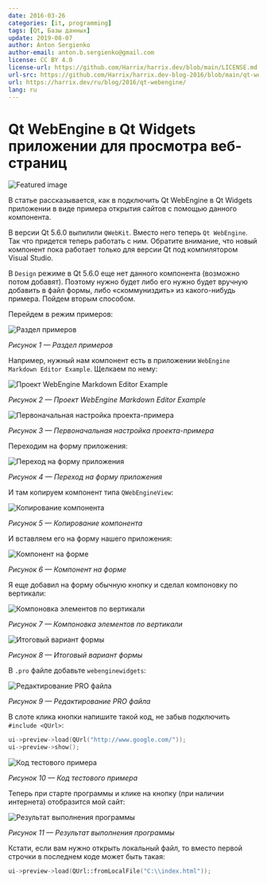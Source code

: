 ```yaml
---
date: 2016-03-26
categories: [it, programming]
tags: [Qt, Базы данных]
update: 2019-08-07
author: Anton Sergienko
author-email: anton.b.sergienko@gmail.com
license: CC BY 4.0
license-url: https://github.com/Harrix/harrix.dev/blob/main/LICENSE.md
url-src: https://github.com/Harrix/harrix.dev-blog-2016/blob/main/qt-webengine/qt-webengine.md
url: https://harrix.dev/ru/blog/2016/qt-webengine/
lang: ru
---
```


# Qt WebEngine в Qt Widgets приложении для просмотра веб-страниц

![Featured image](featured-image.svg)

В статье рассказывается, как в подключить Qt WebEngine в Qt Widgets приложении в виде примера открытия сайтов с помощью данного компонента.

В версии Qt 5.6.0 выпилили `QWebKit`. Вместо него теперь `Qt WebEngine`. Так что придется теперь работать с ним. Обратите внимание, что новый компонент пока работает только для версии Qt под компилятором Visual Studio.

В `Design` режиме в Qt 5.6.0 еще нет данного компонента (возможно потом добавят). Поэтому нужно будет либо его нужно будет вручную добавить в файл формы, либо «скоммуниздить» из какого-нибудь примера. Пойдем вторым способом.

Перейдем в режим примеров:

![Раздел примеров](img/get-component_01.png)

_Рисунок 1 — Раздел примеров_

Например, нужный нам компонент есть в приложении `WebEngine Markdown Editor Example`. Щелкаем по нему:

![Проект WebEngine Markdown Editor Example](img/get-component_02.png)

_Рисунок 2 — Проект WebEngine Markdown Editor Example_

![Первоначальная настройка проекта-примера](img/get-component_03.png)

_Рисунок 3 — Первоначальная настройка проекта-примера_

Переходим на форму приложения:

![Переход на форму приложения](img/get-component_04.png)

_Рисунок 4 — Переход на форму приложения_

И там копируем компонент типа `QWebEngineView`:

![Копирование компонента](img/get-component_05.png)

_Рисунок 5 — Копирование компонента_

И вставляем его на форму нашего приложения:

![Компонент на форме](img/form_01.png)

_Рисунок 6 — Компонент на форме_

Я еще добавил на форму обычную кнопку и сделал компоновку по вертикали:

![Компоновка элементов по вертикали](img/form_02.png)

_Рисунок 7 — Компоновка элементов по вертикали_

![Итоговый вариант формы](img/form_03.png)

_Рисунок 8 — Итоговый вариант формы_

В `.pro` файле добавьте `webenginewidgets`:

![Редактирование PRO файла](img/pro.png)

_Рисунок 9 — Редактирование PRO файла_

В слоте клика кнопки напишите такой код, не забыв подключить `#include <QUrl>`:

```cpp
ui->preview->load(QUrl("http://www.google.com/"));
ui->preview->show();
```

![Код тестового примера](img/cpp.png)

_Рисунок 10 — Код тестового примера_

Теперь при старте программы и клике на кнопку (при наличии интернета) отобразится мой сайт:

![Результат выполнения программы](img/run.png)

_Рисунок 11 — Результат выполнения программы_

Кстати, если вам нужно открыть локальный файл, то вместо первой строчки в последнем коде может быть такая:

```cpp
ui->preview->load(QUrl::fromLocalFile("C:\\index.html"));
```
